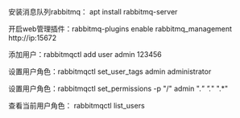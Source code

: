 
安装消息队列rabbitmq： apt install rabbitmq-server

开启web管理插件：rabbitmq-plugins enable rabbitmq_management 
http://ip:15672

添加用户：rabbitmqctl add user admin 123456

设置用户角色：rabbitmqctl set_user_tags admin administrator

设置用户角色：rabbitmqctl set_permissions -p "/" admin ".*" ".*" ".*"

查看当前用户角色： rabbitmqctl list_users